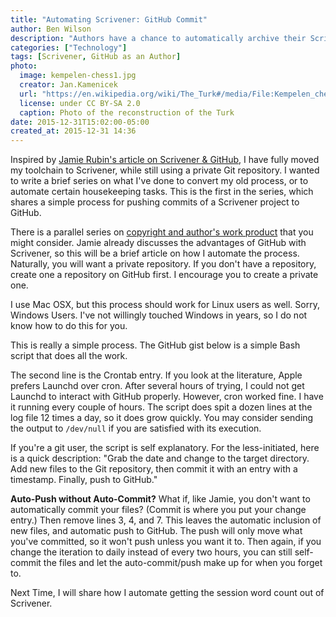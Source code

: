 ```yaml
---
title: "Automating Scrivener: GitHub Commit"
author: Ben Wilson
description: "Authors have a chance to automatically archive their Scrivener files using GitHub with this simple script."
categories: ["Technology"]
tags: [Scrivener, GitHub as an Author]
photo:
  image: kempelen-chess1.jpg
  creator: Jan.Kamenicek
  url: "https://en.wikipedia.org/wiki/The_Turk#/media/File:Kempelen_chess1.jpg"
  license: under CC BY-SA 2.0
  caption: Photo of the reconstruction of the Turk
date: 2015-12-31T15:02:00-05:00
created_at: 2015-12-31 14:36
---
```


Inspired by [Jamie Rubin's article on Scrivener & GitHub](http://www.jamierubin.net/2015/12/22/tracking-the-things-i-make-with-github/), I have fully moved my toolchain to Scrivener, while still using a private Git repository. I wanted to write a brief series on what I've done to convert my old process, or to automate certain housekeeping tasks. This is the first in the series, which shares a simple process for pushing commits of a Scrivener project to GitHub.

<!--more-->

There is a parallel series on [copyright and author's work product](/posts/copyright-overview/) that you might consider. Jamie already discusses the advantages of GitHub with Scrivener, so this will be a brief article on how I automate the process. Naturally, you will want a private repository. If you don't have a repository, create one a repository on GitHub first. I encourage you to create a private one.

I use Mac OSX, but this process should work for Linux users as well. Sorry, Windows Users. I've not willingly touched Windows in years, so I do not know how to do this for you.

This is really a simple process. The GitHub gist below is a simple Bash script that does all the work.

<script src="https://gist.github.com/Merovex/a31c9378a96c71338b33.js"></script>

The second line is the Crontab entry. If you look at the literature, Apple prefers Launchd over cron. After several hours of trying, I could not get Launchd to interact with GitHub properly. However, cron worked fine. I have it running every couple of hours. The script does spit a dozen lines at the log file 12 times a day, so it does grow quickly. You may consider sending the output to `/dev/null` if you are satisfied with its execution.

If you're a git user, the script is self explanatory. For the less-initiated, here is a quick description: "Grab the date and change to the target directory. Add new files to the Git repository, then commit it with an entry with a timestamp. Finally, push to GitHub."

**Auto-Push without Auto-Commit?** What if, like Jamie, you don't want to automatically commit your files? (Commit is where you put your change entry.) Then remove lines 3, 4, and 7. This leaves the automatic inclusion of new files, and automatic push to GitHub. The push will only move what you've committed, so it won't push unless you want it to. Then again, if you change the iteration to daily instead of every two hours, you can still self-commit the files and let the auto-commit/push make up for when you forget to.

Next Time, I will share how I automate getting the session word count out of Scrivener.


